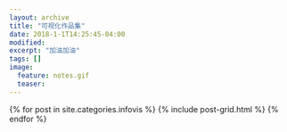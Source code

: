 ```yaml
---
layout: archive
title: "可视化作品集"
date: 2018-1-1T14:25:45-04:00
modified:
excerpt: "加油加油"
tags: []
image: 
  feature: notes.gif
  teaser:
---
```



<div class="tiles">
{% for post in site.categories.infovis %}
  {% include post-grid.html %}
{% endfor %}
</div><!-- /.tiles 把所有categories 有 infovis 的列出来-->